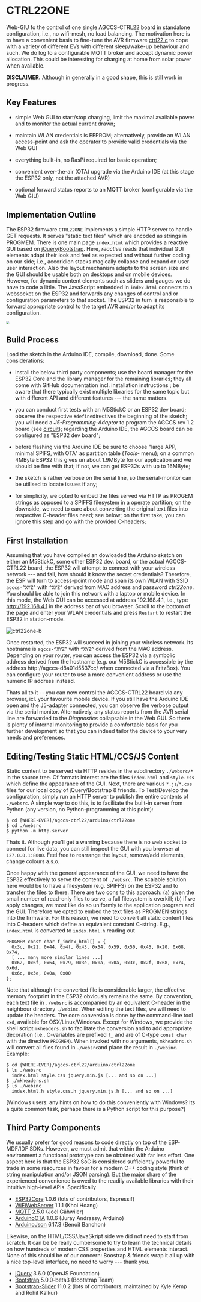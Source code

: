 # CTRL22ONE

Web-GIU fo the control of one single AGCCS-CTRL22 board in standalone configuration, i.e., no wifi-mesh, no load balancing. The motivation here is to have a convenient basis to fine-tune the AVR firmware [ctrl22.c](../../ctrl22/) to cope with a variety of different EVs with different sleep/wake-up behaviour and such. We do log to a configurable MQTT broker and accept dynamic power allocation. This could be interesting for charging at home from solar power when available.

**DISCLAIMER.** Although in generally in a good shape, this is still work in progress.



## Key Features 

- simple Web GUI to start/stop charging, limit the maximal available power and to monitor the actual current drawn;

- maintain WLAN credentials is EEPROM; alternatively, provide an WLAN access-point and ask the operator to provide valid credentials via the Web GUI

- everything built-in, no RasPi required for basic operation;

- convenient over-the-air (OTA) upgrade via the Arduino IDE (at this stage the ESP32 only, not the attached AVR)

- optional forward status reports to an MQTT broker (configurable via the Web GIU)

  

## Implementation Outline

The ESP32 firmware ``CTRL22ONE`` implements a simple HTTP server to handle GET requests. It serves "static text files" which are encoded as strings in PROGMEM. There is one main page ``index.html`` which provides a reactive GUI based on [jQuery](https://jquery.com/)/[Bootstrap](https://getbootstrap.com/). Here, _reactive_ reads that individual GUI elements adapt their look and feel as expected and without further coding on our side; i.e., accoridion stacks magically collapse and expand on user user interaction. Also the layout mechanism adapts to the screen size and the GUI should be usable both on desktops and on mobile devices. However, for dynamic content elements such as sliders and gauges we do have to code a little. The JavaScript embedded in  ``index.html`` connects to a websocket on the ESP32 and forwards any changes of control and or configuration parameters to that socket. The ESP32 in turn is responsible to forward appropriate control to the target AVR and/or to adapt its configuration. 

<img src="../../images/httpjscss.png" style="zoom:50%;" />

## Build Process 

Load the sketch in the Arduino IDE, compile, download, done. Some considerations:

- install the below third party components; use the board manager for the ESP32 Core and the library manager for the remaining libraries; they all come with GitHub documentation incl. installation instructions ; be aware that there typically exist multiple libraries for the same topic but with different API and different features --- the name matters.

- you can conduct first tests with an M5StickC or an ESP32 dev board; observe the respective  `#define`directives the beginning of the sketch;  you will need a *J5-Programming-Adaptor* to program the AGCCS rev 1.2 board (see [circuit](../../circuit)); regarding the Arduino IDE, the AGCCS board can be configured as "ESP32 dev board";

- before flashing via the Arduino IDE be sure to choose "large APP, minimal SPIFS, with OTA" as partition table (_Tools_- menu); on a common 4MByte ESP32 this gives un about 1.9MByte for our application and we should be fine with that; if not, we can get ESP32s with up to 16MByte;

- the sketch is rather verbose on the serial line, so the serial-monitor can be utilised to locate issues if any;

- for simplicity, we opted to embed the files served via HTTP as PROGEM strings as opposed to a SPIFFS filesystem in a operate partition; on the downside, we need to care about converting the original text files into respective C-header files need; see below; on the first take, you can ignore this step and go with the provided C-headers;

  

## First Installation

Assuming that you have compiled an dowloaded the Arduino sketch on either an M5StickC, some other ESP32 dev. board, or the actual AGCCS-CTRL22 board, the ESP32 will attempt to connect with your wireless network --- and fail, how should it know the secret credentials? Therefore, the ESP will turn to access-point mode and span its own WLAN with SSID `agccs-^XYZ^` with `^XYZ^` derived from MAC address and password _ctrl22one_. You should be able to join this network with a laptop or mobile device. In this mode, the Web GUI can be accessed at address 192.168.4.1, i.e., type http://192.168.4.1 in the address bar of you browser. Scroll to the bottom of the page and enter your WLAN credentials and press `Restart` to restart the ESP32 in station-mode. 

![ctrl22one-b](/Users/tmoor/current/code/agccs-ctrl22/images/ctrl22one-b.png) 



Once restarted, the ESP32 will succeed in joining your wireless network. Its hostname is  `agccs-^XYZ^` with `^XYZ^` derived from the MAC address. Depending on your router, you can access the ESP32 via a symbolic address derived from the hostname (e.g. our M5StickC is accessible by the address http://agccs-d8a01d5537cc/ when connected via a FritzBox). You can configure your router to use a more convenient address or use the numeric IP address instead. 

Thats all to it -- you can now control the AGCCS-CTRL22 board via any browser, icl. your favourite mobile device. If you still have the Arduino IDE open and the J5-adapter connected, you can observe the verbose output via the serial monitor. Alternatively, any status reports from the AVR serial line are forwarded to the _Diagnostics_ collapsable in the Web GUI. So there is plenty of internal monitoring to provide a comfortable basis for you further development so that you can indeed tailor the device to your very needs and preferences.



## Editing/Testing Static HTML/CCS/JS Content

Static content to be served via HTTP resides in the subdirectory `./websrc/*` in the source tree. Of formats interest are the files `index.html` and `style.css` which define the appearance of the GUI. Next, there are various `*.js`/`*.css` files for our local copy of jQuery/Bootstrap & friends. To Test/Develop the configuration, simply run an HTTP server to publish the entire contents of  `./websrc`. A simple way to do this, is to facilitate the built-in server from Python (any version, no Python-programming at this point):

```
$ cd [WHERE-EVER]/agccs-ctrl22/arduino/ctrl22one
$ cd ./websrc
$ python -m http.server
```

Thats it. Although you'll get a warning because there is no web socket to connect for live data, you can still inspect the GUI with you browser at `127.0.0.1:8000`. Feel free to rearrange the layout, remove/add elements, change colours a.s.o. 

Once happy with the general appearance of the GUI, we need to have the ESP32 effectively to serve the content of `./websrc`. The scalable solution here would be to have a filesystem (e.g. SPIFFS) on the ESP32 and to transfer the files to there. There are two cons to this approach: (a) given the small number of read-only files to serve, a full filesystem is overkill; (b) if we apply changes, we most like do so uniformly to the application program and the GUI. Therefore we opted to embed the text files as PROGMEN strings into the firmware. For this reason, we need to convert all static content files into C-headers which define an equivalent constant C-string. E.g., `index.html` is converted to `index.html.h` reading out

```
PROGMEM const char f_index_html[] = {
  0x3c, 0x21, 0x44, 0x4f, 0x43, 0x54, 0x59, 0x50, 0x45, 0x20, 0x68, 0x74,
  [ ... many more similar lines ...]
  0x62, 0x6f, 0x64, 0x79, 0x3e, 0x0a, 0x0a, 0x3c, 0x2f, 0x68, 0x74, 0x6d,
  0x6c, 0x3e, 0x0a, 0x00
};   
```

Note that although the converted file is considerable larger, the effective memory footprint in the ESP32 obviously remains the same. By convention, each text file in `./websrc` is accompanied by an equivalent C-header in the neighbour directory `./webinc`. When editing the text files, we will need to update the headers. The core conversion is done by the command-line tool `xxd`, available for OSX/Linux/Windows. Except for Windows, we provide the shell script `mkheaders.sh` to facilitate the conversion and to add appropriate decoration (i.e.. C-variables are prefixed `f_` and are of C-type `const char` with the directive `PROGMEM`). When invoked with no arguments, `mkheaders.sh` will convert all files found in `./websrc`and place the result in `./webinc`. Example:

 ``` 
 $ cd {WHERE-EVER}/agccs-ctrl22/arduino/ctrl22one
 $ ls ./websrc
   index.html style.css jquery.min.js [... and so on ...] 
 $ ./mkheaders.sh 
 $ ls ./webinc
   index.html.h style.css.h jquery.min.js.h [... and so on ...] 
 ```

[Windows users: any hints on how to do this conveniently with Windows? Its a quite common task, perhaps there is a Python script for this purpose?]

 



## Third Party Components 

We usually prefer for good reasons to code directly on top of the ESP-MDF/IDF SDKs. However, we must admit that within the Arduino environment a functional prototype can be obtained with far less effort. One aspect here is that the ESP32 SoC is considered sufficiently powerful to trade in some resources in favour for a modern C++ coding style (think of string manipulation and/or JSON parsing). But the major share of the experienced convenience is owed to the readily available libraries with their intuitive high-level APIs.  Specifically

- [ESP32Core](https://github.com/espressif/arduino-esp32) 1.0.6 (lots of contributors, Espressif)
- [WiFiWebServer](https://github.com/khoih-prog/WiFiWebServer) 1.1.1 (Khoi Hoang)
- [MQTT](https://github.com/256dpi/arduino-mqtt) 2.5.0 (Joël Gähwiler)
- [ArduinoOTA](https://github.com/jandrassy/ArduinoOTA) 1.0.6 (Juray Andrassy, Arduino)
- [ArduinoJson](https://arduinojson.org/) 6.17.3 (Benoit Banchon) 

Likewise, on the HTML/CSS/JavaSkript side we did not need to start from scratch. It can be be really cumbersome to try to learn the technical details on how hundreds of modern CSS properties and HTML elements interact. None of this should be of our concern: Boostrap & friends wrap it all up with a nice top-level interface, no need to worry --- thank you. 

- [jQuery](https://jquery.com/) 3.6.0 (OpenJS Foundation) 
- [Bootstrap](https://getbootstrap.com/) 5.0.0-beta3 (Bootstrap Team)
- [Bootstrap-Slider](https://github.com/seiyria/bootstrap-slider) 11.0.2 (lots of contributors, maintained by Kyle Kemp and Rohit Kalkur)